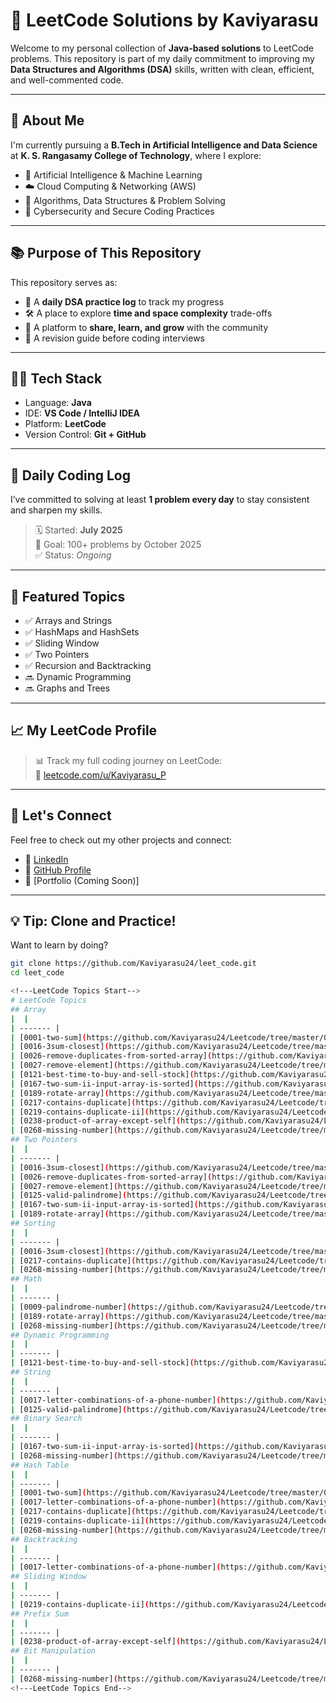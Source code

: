 # 🧠 LeetCode Solutions by Kaviyarasu

Welcome to my personal collection of **Java-based solutions** to LeetCode problems. This repository is part of my daily commitment to improving my **Data Structures and Algorithms (DSA)** skills, written with clean, efficient, and well-commented code.

---

## 🚀 About Me

I'm currently pursuing a **B.Tech in Artificial Intelligence and Data Science** at **K. S. Rangasamy College of Technology**, where I explore:

- 🤖 Artificial Intelligence & Machine Learning  
- ☁️ Cloud Computing & Networking (AWS)  
- 🧠 Algorithms, Data Structures & Problem Solving  
- 🔐 Cybersecurity and Secure Coding Practices

---

## 📚 Purpose of This Repository

This repository serves as:

- 📘 A **daily DSA practice log** to track my progress  
- 🛠️ A place to explore **time and space complexity** trade-offs  
- 💬 A platform to **share, learn, and grow** with the community  
- 🔁 A revision guide before coding interviews

---

## 🧑‍💻 Tech Stack

- Language: **Java**  
- IDE: **VS Code / IntelliJ IDEA**  
- Platform: **LeetCode**  
- Version Control: **Git + GitHub**

---

## 📅 Daily Coding Log

I’ve committed to solving at least **1 problem every day** to stay consistent and sharpen my skills.

> 🗓️ Started: **July 2025**  
> 🔄 Goal: 100+ problems by October 2025  
> ✅ Status: _Ongoing_

---

## 🌟 Featured Topics

- ✅ Arrays and Strings  
- ✅ HashMaps and HashSets  
- ✅ Sliding Window  
- ✅ Two Pointers  
- ✅ Recursion and Backtracking  
- 🔜 Dynamic Programming  
- 🔜 Graphs and Trees

---

## 📈 My LeetCode Profile

> 📊 Track my full coding journey on LeetCode:  
🔗 [leetcode.com/u/Kaviyarasu_P](https://leetcode.com/u/Kaviyarasu_P/)

---

## 🤝 Let's Connect

Feel free to check out my other projects and connect:

- 🔗 [LinkedIn](https://www.linkedin.com/in/kaviyarasup2411/)  
- 🧠 [GitHub Profile](https://github.com/Kaviyarasu24)  
- 💼 [Portfolio (Coming Soon)]

---

## 💡 Tip: Clone and Practice!

Want to learn by doing?

```bash
git clone https://github.com/Kaviyarasu24/leet_code.git
cd leet_code

<!---LeetCode Topics Start-->
# LeetCode Topics
## Array
|  |
| ------- |
| [0001-two-sum](https://github.com/Kaviyarasu24/Leetcode/tree/master/0001-two-sum) |
| [0016-3sum-closest](https://github.com/Kaviyarasu24/Leetcode/tree/master/0016-3sum-closest) |
| [0026-remove-duplicates-from-sorted-array](https://github.com/Kaviyarasu24/Leetcode/tree/master/0026-remove-duplicates-from-sorted-array) |
| [0027-remove-element](https://github.com/Kaviyarasu24/Leetcode/tree/master/0027-remove-element) |
| [0121-best-time-to-buy-and-sell-stock](https://github.com/Kaviyarasu24/Leetcode/tree/master/0121-best-time-to-buy-and-sell-stock) |
| [0167-two-sum-ii-input-array-is-sorted](https://github.com/Kaviyarasu24/Leetcode/tree/master/0167-two-sum-ii-input-array-is-sorted) |
| [0189-rotate-array](https://github.com/Kaviyarasu24/Leetcode/tree/master/0189-rotate-array) |
| [0217-contains-duplicate](https://github.com/Kaviyarasu24/Leetcode/tree/master/0217-contains-duplicate) |
| [0219-contains-duplicate-ii](https://github.com/Kaviyarasu24/Leetcode/tree/master/0219-contains-duplicate-ii) |
| [0238-product-of-array-except-self](https://github.com/Kaviyarasu24/Leetcode/tree/master/0238-product-of-array-except-self) |
| [0268-missing-number](https://github.com/Kaviyarasu24/Leetcode/tree/master/0268-missing-number) |
## Two Pointers
|  |
| ------- |
| [0016-3sum-closest](https://github.com/Kaviyarasu24/Leetcode/tree/master/0016-3sum-closest) |
| [0026-remove-duplicates-from-sorted-array](https://github.com/Kaviyarasu24/Leetcode/tree/master/0026-remove-duplicates-from-sorted-array) |
| [0027-remove-element](https://github.com/Kaviyarasu24/Leetcode/tree/master/0027-remove-element) |
| [0125-valid-palindrome](https://github.com/Kaviyarasu24/Leetcode/tree/master/0125-valid-palindrome) |
| [0167-two-sum-ii-input-array-is-sorted](https://github.com/Kaviyarasu24/Leetcode/tree/master/0167-two-sum-ii-input-array-is-sorted) |
| [0189-rotate-array](https://github.com/Kaviyarasu24/Leetcode/tree/master/0189-rotate-array) |
## Sorting
|  |
| ------- |
| [0016-3sum-closest](https://github.com/Kaviyarasu24/Leetcode/tree/master/0016-3sum-closest) |
| [0217-contains-duplicate](https://github.com/Kaviyarasu24/Leetcode/tree/master/0217-contains-duplicate) |
| [0268-missing-number](https://github.com/Kaviyarasu24/Leetcode/tree/master/0268-missing-number) |
## Math
|  |
| ------- |
| [0009-palindrome-number](https://github.com/Kaviyarasu24/Leetcode/tree/master/0009-palindrome-number) |
| [0189-rotate-array](https://github.com/Kaviyarasu24/Leetcode/tree/master/0189-rotate-array) |
| [0268-missing-number](https://github.com/Kaviyarasu24/Leetcode/tree/master/0268-missing-number) |
## Dynamic Programming
|  |
| ------- |
| [0121-best-time-to-buy-and-sell-stock](https://github.com/Kaviyarasu24/Leetcode/tree/master/0121-best-time-to-buy-and-sell-stock) |
## String
|  |
| ------- |
| [0017-letter-combinations-of-a-phone-number](https://github.com/Kaviyarasu24/Leetcode/tree/master/0017-letter-combinations-of-a-phone-number) |
| [0125-valid-palindrome](https://github.com/Kaviyarasu24/Leetcode/tree/master/0125-valid-palindrome) |
## Binary Search
|  |
| ------- |
| [0167-two-sum-ii-input-array-is-sorted](https://github.com/Kaviyarasu24/Leetcode/tree/master/0167-two-sum-ii-input-array-is-sorted) |
| [0268-missing-number](https://github.com/Kaviyarasu24/Leetcode/tree/master/0268-missing-number) |
## Hash Table
|  |
| ------- |
| [0001-two-sum](https://github.com/Kaviyarasu24/Leetcode/tree/master/0001-two-sum) |
| [0017-letter-combinations-of-a-phone-number](https://github.com/Kaviyarasu24/Leetcode/tree/master/0017-letter-combinations-of-a-phone-number) |
| [0217-contains-duplicate](https://github.com/Kaviyarasu24/Leetcode/tree/master/0217-contains-duplicate) |
| [0219-contains-duplicate-ii](https://github.com/Kaviyarasu24/Leetcode/tree/master/0219-contains-duplicate-ii) |
| [0268-missing-number](https://github.com/Kaviyarasu24/Leetcode/tree/master/0268-missing-number) |
## Backtracking
|  |
| ------- |
| [0017-letter-combinations-of-a-phone-number](https://github.com/Kaviyarasu24/Leetcode/tree/master/0017-letter-combinations-of-a-phone-number) |
## Sliding Window
|  |
| ------- |
| [0219-contains-duplicate-ii](https://github.com/Kaviyarasu24/Leetcode/tree/master/0219-contains-duplicate-ii) |
## Prefix Sum
|  |
| ------- |
| [0238-product-of-array-except-self](https://github.com/Kaviyarasu24/Leetcode/tree/master/0238-product-of-array-except-self) |
## Bit Manipulation
|  |
| ------- |
| [0268-missing-number](https://github.com/Kaviyarasu24/Leetcode/tree/master/0268-missing-number) |
<!---LeetCode Topics End-->